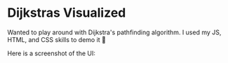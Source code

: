 # Dijkstras Visualized 
Wanted to play around with Dijkstra's pathfinding algorithm. I used my JS, HTML, and CSS skills to demo it 🚀

Here is a screenshot of the UI:

